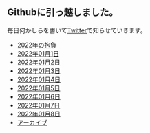 ## Githubに引っ越しました。
毎日何かしらを書いて[Twitter](https://twitter.com/hnymht)で知らせていきます。

- [2022年の抱負](2022年の抱負.md)
- [2022年01月1日](dailynote/20220101.md)
- [2022年01月2日](dailynote/20220102.md)　
- [2022年01月3日](dailynote/20220103.md)
- [2022年01月4日](dailynote/20220104.md)
- [2022年01月5日](dailynote/20220105.md)
- [2022年01月6日](dailynote/20220106.md)
- [2022年01月7日](dailynote/20220107.md)
- [2022年01月8日](dailynote/20220108.md)
- [アーカイブ](dailynote/202201.md)
